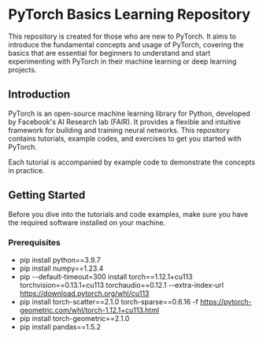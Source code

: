 # PyTorch Basics Learning Repository

This repository is created for those who are new to PyTorch. It aims to introduce the fundamental concepts and usage of PyTorch, covering the basics that are essential for beginners to understand and start experimenting with PyTorch in their machine learning or deep learning projects.

## Introduction

PyTorch is an open-source machine learning library for Python, developed by Facebook's AI Research lab (FAIR). It provides a flexible and intuitive framework for building and training neural networks. This repository contains tutorials, example codes, and exercises to get you started with PyTorch.

Each tutorial is accompanied by example code to demonstrate the concepts in practice.

## Getting Started

Before you dive into the tutorials and code examples, make sure you have the required software installed on your machine.

### Prerequisites

- pip install python==3.9.7
- pip install numpy==1.23.4
- pip --default-timeout=300 install torch==1.12.1+cu113 torchvision==0.13.1+cu113 torchaudio==0.12.1 --extra-index-url https://download.pytorch.org/whl/cu113
- pip install torch-scatter==2.1.0 torch-sparse==0.6.16 -f https://pytorch-geometric.com/whl/torch-1.12.1+cu113.html
- pip install torch-geometric==2.1.0
- pip install pandas==1.5.2




